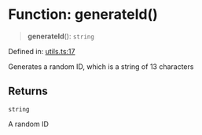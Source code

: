 # Function: generateId()

> **generateId**(): `string`

Defined in: [utils.ts:17](https://github.com/GeoDaCenter/openassistant/blob/522ecb744b2b3ea1ecebec02c21c19736abe51ae/packages/common/src/utils.ts#L17)

Generates a random ID, which is a string of 13 characters

## Returns

`string`

A random ID
